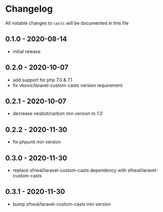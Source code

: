 # Changelog

All notable changes to `casts` will be documented in this file

## 0.1.0 - 2020-08-14
- initial release


## 0.2.0 - 2020-10-07
- add support for php 7.0 & 7.1
- fix vkovic/laravel-custom-casts version requirement


## 0.2.1 - 2020-10-07
- decrease nesbot/carbon min version to 1.0


## 0.2.2 - 2020-11-30
- fix phpunit min version


## 0.3.0 - 2020-11-30
- replace sfneal/laravel-custom-casts dependency with sfneal/laravel-custom-casts


## 0.3.1 - 2020-11-30
- bump sfneal/laravel-custom-casts min version

